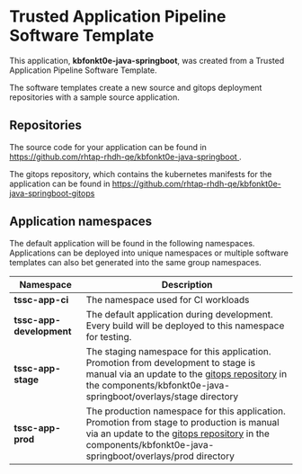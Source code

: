 # Trusted Application Pipeline Software Template

This application, **kbfonkt0e-java-springboot**, was created from a Trusted Application Pipeline Software Template.

The software templates create a new source and gitops deployment repositories with a sample source application. 

## Repositories

The source code for your application can be found in [https://github.com/rhtap-rhdh-qe/kbfonkt0e-java-springboot ](https://github.com/rhtap-rhdh-qe/kbfonkt0e-java-springboot ).
 
The gitops repository, which contains the kubernetes manifests for the application can be found in 
[https://github.com/rhtap-rhdh-qe/kbfonkt0e-java-springboot-gitops ](https://github.com/rhtap-rhdh-qe/kbfonkt0e-java-springboot-gitops ) 

## Application namespaces 

The default application will be found in the following namespaces. Applications can be deployed into unique namespaces or multiple software templates can also bet generated into the same group namespaces.  

|  Namespace   |  Description   |  
| -------- | -------- |
| **tssc-app-ci** | The namespace used for CI workloads |
| **tssc-app-development** | The default application during development. Every build will be deployed to this namespace for testing. |
| **tssc-app-stage** | The staging namespace for this application. Promotion from development to stage is manual via an update to the [gitops repository](https://github.com/rhtap-rhdh-qe/kbfonkt0e-java-springboot-gitops ) in the components/kbfonkt0e-java-springboot/overlays/stage directory |
| **tssc-app-prod** | The production namespace for this application. Promotion from stage to production is manual via an update to the [gitops repository](https://github.com/rhtap-rhdh-qe/kbfonkt0e-java-springboot-gitops ) in the components/kbfonkt0e-java-springboot/overlays/prod directory |
